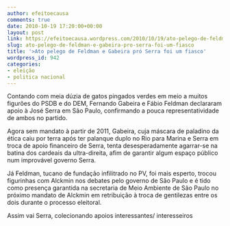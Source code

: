 ```yaml
---
author: efeitoecausa
comments: true
date: 2010-10-19 17:20:00+00:00
layout: post
link: https://efeitoecausa.wordpress.com/2010/10/19/ato-pelego-de-feldman-e-gabeira-pro-serra-foi-um-fiasco/
slug: ato-pelego-de-feldman-e-gabeira-pro-serra-foi-um-fiasco
title: '>Ato pelego de Feldman e Gabeira pró Serra foi um fiasco'
wordpress_id: 942
categories:
- eleição
- politica nacional
---
```


>

Contando com meia dúzia de gatos pingados verdes em meio a muitos figurões do PSDB e do DEM, Fernando Gabeira e Fábio Feldman declararam apoio à José Serra em São Paulo, confirmando a pouca representatividade de ambos no partido.

  


Agora sem mandato à partir de 2011, Gabeira, cuja máscara de paladino da ética caiu por terra após ter palanque duplo no Rio para Marina e Serra em troca de apoio financeiro de Serra, tenta desesperadamente agarrar-se na batina dos cardeais da ultra-direita, afim de garantir algum espaço público num improvável governo Serra.

  


Já Feldman, tucano de fundação infilitrado no PV, foi mais esperto, trocou figurinhas com Alckmin nos debates pelo governo de São Paulo e é tido como presença garantida na secretaria de Meio Ambiente de São Paulo no próximo mandato de Alckmin em retribuição à troca de gentilezas entre os dois durante o processo eleitoral.

  


Assim vai Serra, colecionando apoios interessantes/ interesseiros

  


  


  


  


  


